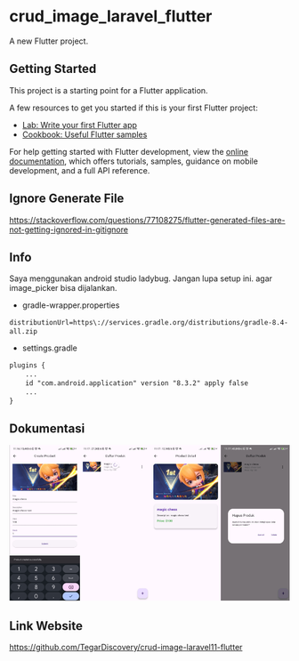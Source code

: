 # crud_image_laravel_flutter

A new Flutter project.

## Getting Started

This project is a starting point for a Flutter application.

A few resources to get you started if this is your first Flutter project:

- [Lab: Write your first Flutter app](https://docs.flutter.dev/get-started/codelab)
- [Cookbook: Useful Flutter samples](https://docs.flutter.dev/cookbook)

For help getting started with Flutter development, view the
[online documentation](https://docs.flutter.dev/), which offers tutorials,
samples, guidance on mobile development, and a full API reference.

## Ignore Generate File

https://stackoverflow.com/questions/77108275/flutter-generated-files-are-not-getting-ignored-in-gitignore

## Info

Saya menggunakan android studio ladybug. Jangan lupa setup ini. agar image_picker bisa dijalankan.

- gradle-wrapper.properties

```
distributionUrl=https\://services.gradle.org/distributions/gradle-8.4-all.zip
```

- settings.gradle

```
plugins {
    ...
    id "com.android.application" version "8.3.2" apply false
    ...
}
```

## Dokumentasi

![Dokumentasi](dokumentasi/dokumentasi.png)

## Link Website

https://github.com/TegarDiscovery/crud-image-laravel11-flutter
